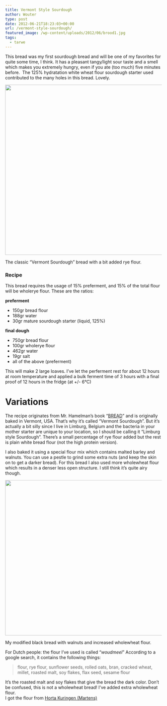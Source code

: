 ```yaml
---
title: Vermont Style Sourdough
author: Wouter
type: post
date: 2012-06-21T18:23:03+00:00
url: /vermont-style-sourdough/
featured_image: /wp-content/uploads/2012/06/brood1.jpg
tags:
  - tarwe
---
```


This bread was my first sourdough bread and will be one of my favorites for quite some time, I think. It has a pleasant tangy/light sour taste and a smell which makes you extremely hungry, even if you ate (too much) five minutes before.  The 125% hydratation white wheat flour sourdough starter used contributed to the many holes in this bread. Lovely.

[<img class=" wp-image-100" title="brood1" src="https://redzuurdesem.be/wp-content/uploads/2012/06/brood1.jpg" alt="" width="819" height="546" srcset="https://redzuurdesem.be/wp-content/uploads/2012/06/brood1.jpg 1024w, https://redzuurdesem.be/wp-content/uploads/2012/06/brood1-300x200.jpg 300w, https://redzuurdesem.be/wp-content/uploads/2012/06/brood1-700x466.jpg 700w" sizes="(max-width: 819px) 100vw, 819px" />][1]<figcaption class="wp-caption-text">The classic &#8220;Vermont Sourdough&#8221; bread with a bit added rye flour.</figcaption></figure> 

### Recipe

This bread requires the usage of 15% preferment, and 15% of the total flour will be wholerye flour. These are the ratios:

**preferment**

  * 150gr bread flour
  * 188gr water
  * 30gr mature sourdough starter (liquid, 125%)

<div>
  <strong>final dough</strong>
</div>

<div>
  <ul>
    <li>
      750gr bread flour
    </li>
    <li>
      100gr wholerye flour
    </li>
    <li>
      462gr water
    </li>
    <li>
      19gr salt
    </li>
    <li>
      all of the above (preferment)
    </li>
  </ul>
  
  <div>
    This will make 2 large loaves. I&#8217;ve let the perferment rest for about 12 hours at room temperature and applied a bulk ferment time of 3 hours with a final proof of 12 hours in the fridge (at +/- 6°C)
  </div>
  
  <p>
<strong></strong></div> 

<h1>
  Variations
</h1>

<p>
  The recipe originates from Mr. Hamelman&#8217;s book &#8220;<a href="http://www.amazon.com/Bread-Bakers-Book-Techniques-Recipes/dp/0471168572/ref=sr_1_1?ie=UTF8&qid=1341167679&sr=8-1&keywords=hamelman+bread">BREAD</a>&#8221; and is originally baked in Vermont, USA. That&#8217;s why it&#8217;s called &#8220;Vermont Sourdough&#8221;. But it&#8217;s actually a bit silly since I live in Limburg, Belgium and the bacteria in your mother starter are unique to your location, so I should be calling it &#8220;Limburg style Sourdough&#8221;. There&#8217;s a small percentage of rye flour added but the rest is plain white bread flour (not the high protein version).
</p>

<p>
  I also baked it using a special flour mix which contains malted barley and walnuts. You can use a pestle to grind some extra nuts (and keep the skin on to get a darker bread). For this bread I also used more wholewheat flour which results in a denser less open structure. I still think it&#8217;s quite airy though.
</p>

<a href="https://redzuurdesem.be/wp-content/uploads/2012/06/brood4.jpg"><img class=" wp-image-106" title="brood4" src="https://redzuurdesem.be/wp-content/uploads/2012/06/brood4.jpg" alt="" width="819" height="498" srcset="https://redzuurdesem.be/wp-content/uploads/2012/06/brood4.jpg 1024w, https://redzuurdesem.be/wp-content/uploads/2012/06/brood4-300x182.jpg 300w, https://redzuurdesem.be/wp-content/uploads/2012/06/brood4-268x164.jpg 268w, https://redzuurdesem.be/wp-content/uploads/2012/06/brood4-700x425.jpg 700w" sizes="(max-width: 819px) 100vw, 819px" /></a><figcaption class="wp-caption-text">My modified black bread with walnuts and increased wholewheat flour.</figcaption></figure> 

<p style="text-align: left;">
  For Dutch people: the flour I&#8217;ve used is called &#8220;<em>woudmeel</em>&#8221; According to a google search, it contains the following things:
</p>

<blockquote>
  <p style="text-align: left;">
    flour, rye flour, sunflower seeds, rolled oats, bran, cracked wheat, millet, roasted malt, soy flakes, flax seed, sesame flour
  </p>
</blockquote>

<p style="text-align: left;">
  It&#8217;s the roasted malt and soy flakes that give the bread the dark color. Don&#8217;t be confused, this is not a wholewheat bread! I&#8217;ve added extra wholewheat flour.<br /> I got the flour from <a href="http://www.horta.org/index.php?p=vestigingen/index&q=vestiging_main&id=12">Horta Kuringen (Martens)</a>
</p>


    
 [1]: https://redzuurdesem.be/wp-content/uploads/2012/06/brood1.jpg